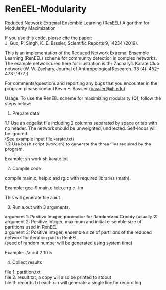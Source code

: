 # RenEEL-Modularity
Reduced Network Extremal Ensemble Learning (RenEEL) Algorithm for Modularity Maximization 

If you use this code, please cite the paper:  
J. Guo, P. Singh, K. E. Bassler, Scientific Reports 9, 14234 (2019).

This is an implementation of the Reduced Network Extremal Ensemble Learning (RenEEL) scheme for community detection in complex networks. The example network used here for illustration is the Zachary’s Karate Club network (W. W. Zachary, Journal of Anthropological Research. 33 (4): 452–473 (1977)).

For comments/questions and reporting any bugs that you encounter in the program please contact Kevin E. Bassler (bassler@uh.edu)

Usage: 
To use the RenEEL scheme for maximizing modularity (Q), follow the steps below:

1. Prepare data

1.1 Use an edgelist file including 2 columns separated by space or tab with no header. The network should be unweighted, undirected. Self-loops will be ignored.  
(See example input file karate.txt)  
1.2 Use bash script (work.sh) to generate the three files required by the program.

Example:
	sh work.sh karate.txt 


2. Compile code

compile main.c, help.c and rg.c with required libraries (math).

Example:
	gcc-9 main.c help.c rg.c  -lm

This will generate file a.out.

3. Run a.out with 3 arguments.

argument 1: Positive Integer, parameter for Randomized Greedy  (usually 2)  
argument 2: Positive Integer, maximum and initial ensemble size of partitions used in RenEEL  
argument 3: Positive Integer, ensemble size of partitions of the reduced network for iteration part in RenEEL  
(seed of random number will be generated using system time)  
  
Example:
	./a.out 2 10 5 

4. Collect results

file 1: partition.txt  
file 2: result.txt, a copy will also be printed to stdout  
file 3: records.txt each run will generate a single line for record log
